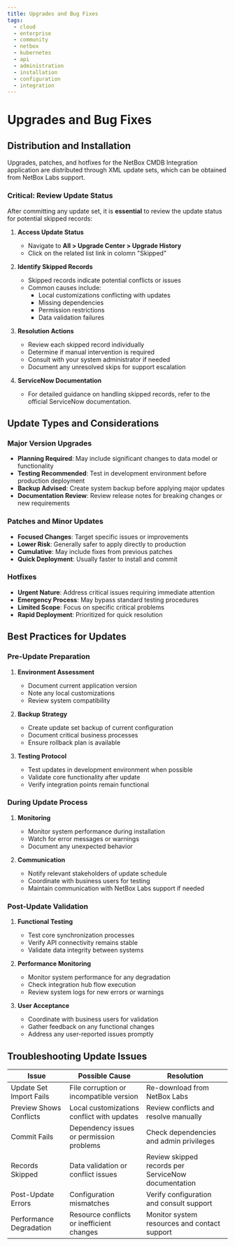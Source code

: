 ```yaml
---
title: Upgrades and Bug Fixes
tags:
  - cloud
  - enterprise
  - community
  - netbox
  - kubernetes
  - api
  - administration
  - installation
  - configuration
  - integration
---
```


# Upgrades and Bug Fixes

## Distribution and Installation

Upgrades, patches, and hotfixes for the NetBox CMDB Integration application are distributed through XML update sets, which can be obtained from NetBox Labs support.


### Critical: Review Update Status

After committing any update set, it is **essential** to review the update status for potential skipped records:

1. **Access Update Status**
   - Navigate to **All > Upgrade Center > Upgrade History**
   - Click on the related list link in colomn "Skipped"

2. **Identify Skipped Records**
   - Skipped records indicate potential conflicts or issues
   - Common causes include:
     - Local customizations conflicting with updates
     - Missing dependencies
     - Permission restrictions
     - Data validation failures

3. **Resolution Actions**
   - Review each skipped record individually
   - Determine if manual intervention is required
   - Consult with your system administrator if needed
   - Document any unresolved skips for support escalation

4. **ServiceNow Documentation**
   - For detailed guidance on handling skipped records, refer to the official ServiceNow documentation.

## Update Types and Considerations

### Major Version Upgrades
- **Planning Required**: May include significant changes to data model or functionality
- **Testing Recommended**: Test in development environment before production deployment
- **Backup Advised**: Create system backup before applying major updates
- **Documentation Review**: Review release notes for breaking changes or new requirements

### Patches and Minor Updates
- **Focused Changes**: Target specific issues or improvements
- **Lower Risk**: Generally safer to apply directly to production
- **Cumulative**: May include fixes from previous patches
- **Quick Deployment**: Usually faster to install and commit

### Hotfixes
- **Urgent Nature**: Address critical issues requiring immediate attention
- **Emergency Process**: May bypass standard testing procedures
- **Limited Scope**: Focus on specific critical problems
- **Rapid Deployment**: Prioritized for quick resolution

## Best Practices for Updates

### Pre-Update Preparation
1. **Environment Assessment**
   - Document current application version
   - Note any local customizations
   - Review system compatibility

2. **Backup Strategy**
   - Create update set backup of current configuration
   - Document critical business processes
   - Ensure rollback plan is available

3. **Testing Protocol**
   - Test updates in development environment when possible
   - Validate core functionality after update
   - Verify integration points remain functional

### During Update Process
1. **Monitoring**
   - Monitor system performance during installation
   - Watch for error messages or warnings
   - Document any unexpected behavior

2. **Communication**
   - Notify relevant stakeholders of update schedule
   - Coordinate with business users for testing
   - Maintain communication with NetBox Labs support if needed

### Post-Update Validation
1. **Functional Testing**
   - Test core synchronization processes
   - Verify API connectivity remains stable
   - Validate data integrity between systems

2. **Performance Monitoring**
   - Monitor system performance for any degradation
   - Check integration hub flow execution
   - Review system logs for new errors or warnings

3. **User Acceptance**
   - Coordinate with business users for validation
   - Gather feedback on any functional changes
   - Address any user-reported issues promptly

## Troubleshooting Update Issues

| Issue | Possible Cause | Resolution |
|-------|---------------|------------|
| Update Set Import Fails | File corruption or incompatible version | Re-download from NetBox Labs |
| Preview Shows Conflicts | Local customizations conflict with updates | Review conflicts and resolve manually |
| Commit Fails | Dependency issues or permission problems | Check dependencies and admin privileges |
| Records Skipped | Data validation or conflict issues | Review skipped records per ServiceNow documentation |
| Post-Update Errors | Configuration mismatches | Verify configuration and consult support |
| Performance Degradation | Resource conflicts or inefficient changes | Monitor system resources and contact support |

